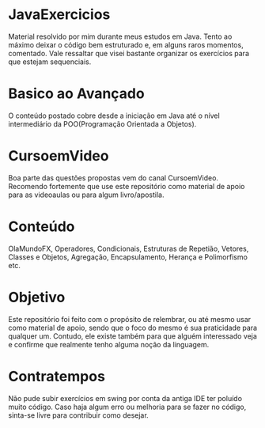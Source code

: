 # JavaExercicios
Material resolvido por mim durante meus estudos em Java. Tento ao máximo deixar o código bem estruturado e, em alguns raros momentos, comentado. Vale ressaltar que visei bastante organizar os exercícios para que estejam sequenciais.

# Basico ao Avançado
O conteúdo postado cobre desde a iniciação em Java até o nível intermediário da POO(Programação Orientada a Objetos).

# CursoemVideo
Boa parte das questões propostas vem do canal CursoemVideo. Recomendo fortemente que use este repositório como material de apoio para as videoaulas ou para algum livro/apostila.

# Conteúdo
OlaMundoFX, Operadores, Condicionais, Estruturas de Repetião, Vetores, Classes e Objetos, Agregação, Encapsulamento, Herança e Polimorfismo etc.

# Objetivo
Este repositório foi feito com o propósito de relembrar, ou até mesmo usar como material de apoio, sendo que o foco do mesmo é sua praticidade para qualquer um. Contudo, ele existe também para que alguém interessado veja e confirme que realmente tenho alguma noção da linguagem.

# Contratempos
Não pude subir exercícios em swing por conta da antiga IDE ter poluído muito código. Caso haja algum erro ou melhoria para se fazer no código, sinta-se livre para contribuir como desejar. 
